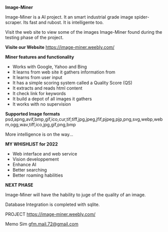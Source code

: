 
**Image-Miner**

Image-Miner is a AI project. It an smart industrial grade image spider-scraper. Its fast and rubost. It is intelligente too.

Visit the web site to view some of the images Image-Miner found during the testing phase of the project. 

**Visite our Website**
https://image-miner.weebly.com/

**Miner features and functionality**
- Works with Google, Yahoo and Bing 
- It learns from web site it gathers information from
- It learns from user input
- It has a simple scoring system called a Quality Score (QS)
- It extracts and reads html content 
- It check link for keywords
- It build a depot of all images it gathers
- It works with no supervision

**Supported Image formats**
psd,apng,avif,bmp,gif,ico,cur,tif,tiff,jpg,jpeg,jfif,pjpeg,pjp,png,svg,webp,webm,ogg,wav,tiff,ico,jpg,gif,png,bmp

More intelligence is on the way...

**MY WHISHLIST for 2022**
- Web interface and web service
- Vision developpement 
- Enhance AI
- Better searching 
- Better roaming habilities

**NEXT PHASE**

Image-Miner will have the hability to juge of the quality of an image.

Database Integration is completed with sqlite.

PROJECT
https://image-miner.weebly.com/

Memo Sim
gfm.mail.72@gmail.com
